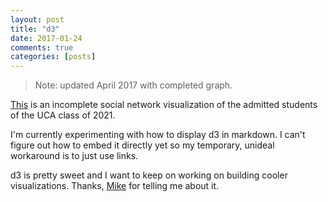 ```yaml
---
layout: post
title: "d3"
date: 2017-01-24
comments: true
categories: [posts]
---
```

> Note: updated April 2017 with completed graph.

[This](../d3/net.html) is an incomplete social network visualization of the admitted students of the UCA class of 2021.  

I'm currently experimenting with how to display d3 in markdown. I can't figure out how to embed it directly yet so my temporary, unideal workaround is to just use links.

d3 is pretty sweet and I want to keep on working on building cooler visualizations. Thanks, [Mike](http://mikewuis.me) for telling me about it.

